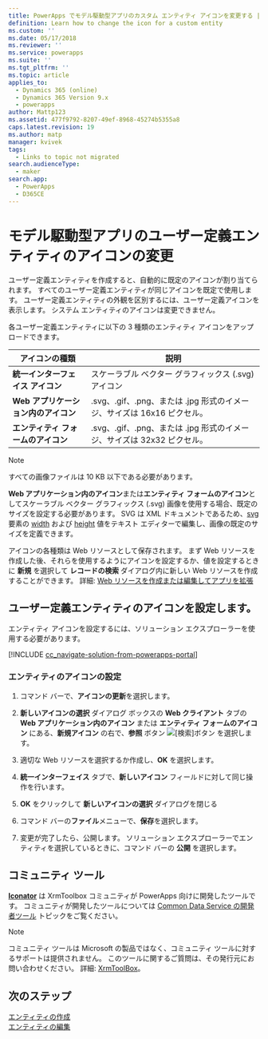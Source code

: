```yaml
---
title: PowerApps でモデル駆動型アプリのカスタム エンティティ アイコンを変更する | MicrosoftDocs
definition: Learn how to change the icon for a custom entity
ms.custom: ''
ms.date: 05/17/2018
ms.reviewer: ''
ms.service: powerapps
ms.suite: ''
ms.tgt_pltfrm: ''
ms.topic: article
applies_to:
  - Dynamics 365 (online)
  - Dynamics 365 Version 9.x
  - powerapps
author: Mattp123
ms.assetid: 477f9792-8207-49ef-8968-45274b5355a8
caps.latest.revision: 19
ms.author: matp
manager: kvivek
tags:
  - Links to topic not migrated
search.audienceType:
  - maker
search.app:
  - PowerApps
  - D365CE
---
```

# <a name="change-model-driven-app-custom-entity-icons"></a>モデル駆動型アプリのユーザー定義エンティティのアイコンの変更 

ユーザー定義エンティティを作成すると、自動的に既定のアイコンが割り当てられます。 すべてのユーザー定義エンティティが同じアイコンを既定で使用します。 ユーザー定義エンティティの外観を区別するには、ユーザー定義アイコンを表示します。 システム エンティティのアイコンは変更できません。  
  
 各ユーザー定義エンティティに以下の 3 種類のエンティティ アイコンをアップロードできます。 

|アイコンの種類  |説明  |
|---------|---------|
|**統一インターフェイス アイコン**|スケーラブル ベクター グラフィックス (.svg) アイコン |
|**Web アプリケーション内のアイコン**|.svg、.gif、.png、または .jpg 形式のイメージ、サイズは 16x16 ピクセル。|
|**エンティティ フォームのアイコン**|.svg、.gif、.png、または .jpg 形式のイメージ、サイズは 32x32 ピクセル。|

> [!NOTE]
> すべての画像ファイルは 10 KB 以下である必要があります。
>
> **Web アプリケーション内のアイコン**または**エンティティ フォームのアイコン**としてスケーラブル ベクター グラフィックス (.svg) 画像を使用する場合、既定のサイズを設定する必要があります。 SVG は XML ドキュメントであるため、[svg](https://developer.mozilla.org/docs/Web/SVG/Element/svg) 要素の [width](https://developer.mozilla.org/docs/Web/SVG/Attribute/width) および [height](https://developer.mozilla.org/docs/Web/SVG/Attribute/height) 値をテキスト エディターで編集し、画像の既定のサイズを定義できます。

アイコンの各種類は Web リソースとして保存されます。 まず Web リソースを作成した後、それらを使用するようにアイコンを設定するか、値を設定するときに **新規** を選択して **レコードの検索** ダイアログ内に新しい Web リソースを作成することができます。 詳細: [Web リソースを作成または編集してアプリを拡張](create-edit-web-resources.md)

## <a name="set-the-icons-for-a-custom-entity"></a>ユーザー定義エンティティのアイコンを設定します。

エンティティ アイコンを設定するには、ソリューション エクスプローラーを使用する必要があります。

[!INCLUDE [cc_navigate-solution-from-powerapps-portal](../../includes/cc_navigate-solution-from-powerapps-portal.md)]

### <a name="set-entity-icons"></a>エンティティのアイコンの設定

1. コマンド バーで、**アイコンの更新**を選択します。  
  
2. **新しいアイコンの選択** ダイアログ ボックスの **Web クライアント** タブの **Web アプリケーション内のアイコン** または **エンティティ フォームのアイコン** にある、**新規アイコン** の右で、**参照** ボタン ![[検索]ボタン](media/lookup-button-4.gif) を選択します。
3. 適切な Web リソースを選択するか作成し、**OK** を選択します。 
4. **統一インターフェイス** タブで、**新しいアイコン** フィールドに対して同じ操作を行います。
5. **OK** をクリックして **新しいアイコンの選択** ダイアログを閉じる
6. コマンド バーの**ファイル**メニューで、**保存**を選択します。  
7. 変更が完了したら、公開します。 ソリューション エクスプローラーでエンティティを選択しているときに、コマンド バーの **公開** を選択します。
  
## <a name="community-tools"></a>コミュニティ ツール

**[Iconator](https://www.xrmtoolbox.com/plugins/MscrmTools.Iconator/)** は XrmToolbox コミュニティが PowerApps 向けに開発したツールです。 コミュニティが開発したツールについては [Common Data Service の開発者ツール](/powerapps/developer/common-data-service/developer-tools) トピックをご覧ください。

> [!NOTE]
> コミュニティ ツールは Microsoft の製品ではなく、コミュニティ ツールに対するサポートは提供されません。 このツールに関するご質問は、その発行元にお問い合わせください。 詳細: [XrmToolBox](https://www.xrmtoolbox.com)。

## <a name="next-steps"></a>次のステップ  
[エンティティの作成](../common-data-service/create-edit-entities.md)<br />
[エンティティの編集](../common-data-service/edit-entities.md)
